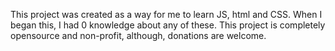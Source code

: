 This project was created as a way for me to learn JS, html and CSS. When I began this, I had 0 knowledge about any of these. 
This project is completely opensource and non-profit, although, donations are welcome.
